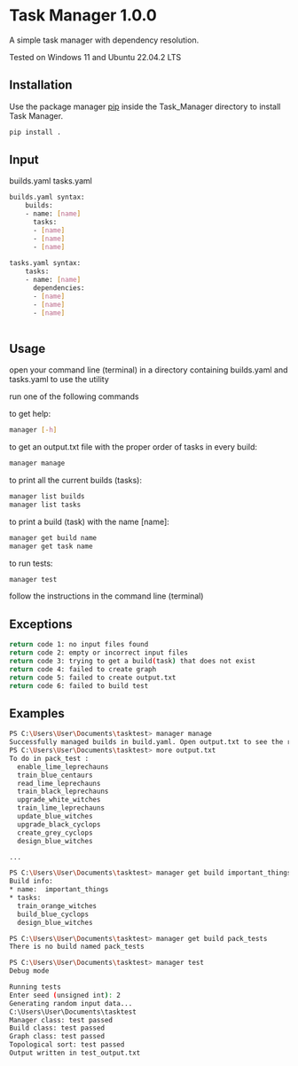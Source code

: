 # Task Manager 1.0.0

A simple task manager with dependency resolution. 

Tested on Windows 11 and Ubuntu 22.04.2 LTS

## Installation

Use the package manager [pip](https://pip.pypa.io/en/stable/) inside the Task_Manager directory to install Task Manager.

```bash
pip install .
```
## Input

builds.yaml tasks.yaml

```bash
builds.yaml syntax:
    builds:
    - name: [name]
      tasks:
      - [name]
      - [name]
      - [name]
      
tasks.yaml syntax:
    tasks:
    - name: [name]
      dependencies:
      - [name]
      - [name]
      - [name]
    
```

## Usage
open your command line (terminal) in a directory containing builds.yaml and tasks.yaml to use the utility

run one of the following commands

to get help:
```bash
manager [-h] 
```

to get an output.txt file with the proper order of tasks in every build:
```bash
manager manage
```

to print all the current builds (tasks):
```bash
manager list builds
manager list tasks
```

to print a build (task) with the name [name]:
```bash
manager get build name 
manager get task name
```

to run tests:
```bash
manager test
```

follow the instructions in the command line (terminal)

## Exceptions
```bash
return code 1: no input files found
return code 2: empty or incorrect input files
return code 3: trying to get a build(task) that does not exist
return code 4: failed to create graph
return code 5: failed to create output.txt
return code 6: failed to build test
```

## Examples
```bash
PS C:\Users\User\Documents\tasktest> manager manage
Successfully managed builds in build.yaml. Open output.txt to see the result.
PS C:\Users\User\Documents\tasktest> more output.txt
To do in pack_test :
  enable_lime_leprechauns
  train_blue_centaurs
  read_lime_leprechauns
  train_black_leprechauns
  upgrade_white_witches
  train_lime_leprechauns
  update_blue_witches
  upgrade_black_cyclops
  create_grey_cyclops
  design_blue_witches

...
```
```bash
PS C:\Users\User\Documents\tasktest> manager get build important_things
Build info:
* name:  important_things
* tasks:  
  train_orange_witches
  build_blue_cyclops
  design_blue_witches
```

```bash
PS C:\Users\User\Documents\tasktest> manager get build pack_tests
There is no build named pack_tests
```

```bash
PS C:\Users\User\Documents\tasktest> manager test
Debug mode

Running tests
Enter seed (unsigned int): 2
Generating random input data...
C:\Users\User\Documents\tasktest
Manager class: test passed
Build class: test passed
Graph class: test passed
Topological sort: test passed
Output written in test_output.txt
```
